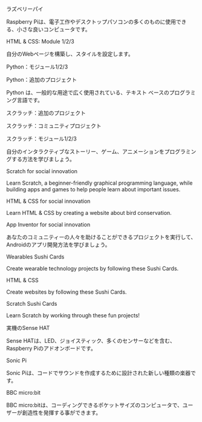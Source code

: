 ラズベリーパイ

Raspberry Piは、電子工作やデスクトップパソコンの多くのものに使用できる、小さな良いコンピュータです。

HTML & CSS: Module 1/2/3

自分のWebページを構築し、スタイルを設定します。

Python：モジュール1/2/3

Python：追加のプロジェクト

Python は、一般的な用途で広く使用されている、テキスト ベースのプログラミング言語です。

スクラッチ：追加のプロジェクト

スクラッチ：コミュニティプロジェクト

スクラッチ：モジュール1/2/3

自分のインタラクティブなストーリー、ゲーム、アニメーションをプログラミングする方法を学びましょう。

Scratch for social innovation

Learn Scratch, a beginner-friendly graphical programming language, while building apps and games to help people learn about important issues.

HTML & CSS for social innovation

Learn HTML & CSS by creating a website about bird conservation.

App Inventor for social innovation

あなたのコミュニティーの人々を助けることができるプロジェクトを実行して、Androidのアプリ開発方法を学びましょう。

Wearables Sushi Cards

Create wearable technology projects by following these Sushi Cards.

HTML & CSS

Create websites by following these Sushi Cards.

Scratch Sushi Cards

Learn Scratch by working through these fun projects!

実機のSense HAT

Sense HATは、LED、ジョイスティック、多くのセンサーなどを含む、Raspberry Piのアドオンボードです。

Sonic Pi

Sonic Piは、コードでサウンドを作成するために設計された新しい種類の楽器です。

BBC micro:bit

BBC micro:bitは、コーディングできるポケットサイズのコンピュータで、ユーザーが創造性を発揮する事ができます。